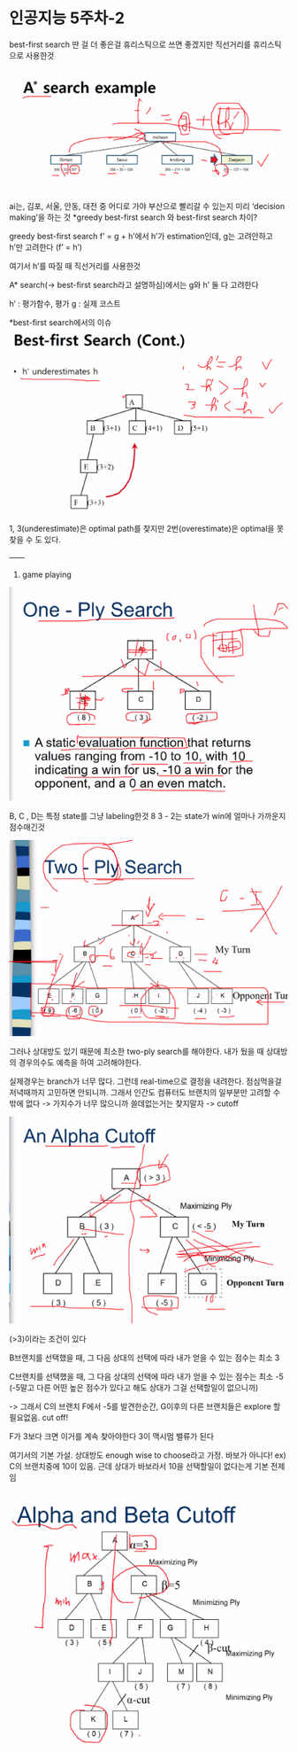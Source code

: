# 인공지능 5주차-2

best-first search
딴 걸 더 좋은걸 휴리스틱으로 쓰면 좋겠지만
직선거리를 휴리스틱으로 사용한것

![인공지능 5주차-2](images/인공지능%205주차-2.png)

ai는, 김포, 서울, 안동, 대전 중 어디로 가야 부산으로 빨리갈 수 있는지 미리 ‘decision making’을 하는 것
*greedy best-first search 와 best-first search 차이?

greedy best-first search
f’ = g + h’에서 h’가 estimation인데,
g는 고려안하고 h’만 고려한다 (f’ = h’)

여기서 h’를 따질 때 직선거리를 사용한것

A* search(-> best-first search라고 설명하심)에서는
g와 h’ 둘 다 고려한다

h’ : 평가함수, 평가
g : 실제 코스트

*best-first search에서의 이슈
![인공지능 5주차-2-1](images/인공지능%205주차-2-1.png)

1, 3(underestimate)은 optimal path를 찾지만 2번(overestimate)은 optimal을 못찾을 수 도 있다.

——

1. game playing

![인공지능 5주차-2-2](images/인공지능%205주차-2-2.png)

B, C , D는 특정 state를 그냥 labeling한것
8 3 - 2는 state가 win에 얼마나 가까운지 점수매긴것

![인공지능 5주차-2-3](images/인공지능%205주차-2-3.png)

그러나 상대방도 있기 때문에 최소한 two-ply search를 해야한다. 내가 뒀을 때 상대방의 경우의수도 예측을 하여 고려해야한다.

실제경우는 branch가 너무 많다.
그런데 real-time으로 결정을 내려한다. 점심먹을걸 저녁때까지 고민하면 안되니까.
그래서 인간도 컴퓨터도 브랜치의 일부분만 고려할 수 밖에 없다
-> 가지수가 너무 많으니까 쓸데없는거는 찾지말자 -> cutoff

![인공지능 5주차-2-4](images/인공지능%205주차-2-4.png)

(>3)이라는 조건이 있다

B브랜치를 선택했을 때,
그 다음 상대의 선택에 따라 내가 얻을 수 있는 점수는 최소 3

C브랜치를 선택했을 때,
그 다음 상대의 선택에 따라 내가 얻을 수 있는 점수는 최소 -5 (-5말고 다른 어떤 높은 점수가 있다고 해도 상대가 그걸 선택할일이 없으니까)

-> 그래서 C의 브랜치 F에서 -5를 발견한순간, G이후의 다른 브랜치들은 explore 할 필요없음. cut off!

F가 3보다 크면 이거를 계속 찾아야한다
3이 맥시멈 밸류가 된다

여기서의 기본 가설. 상대방도 enough wise to choose라고 가정. 바보가 아니다!
ex) C의 브랜치중에 10이 있음. 근데 상대가 바보라서 10을 선택할일이 없다는게 기본 전제임

![인공지능 5주차-2-5](images/인공지능%205주차-2-5.png)

